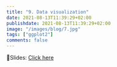 ```yaml
---
title: "9. Data visualization"
date: 2021-08-13T11:39:29+02:00
publishdate: 2021-08-13T11:39:29+02:00
image: "/images/blog/7.jpg"
tags: ["ggplot2"]
comments: false
---
```


👷Slides: [Click here](/slides/9ggplot/SLAAS-ggplot2.html)